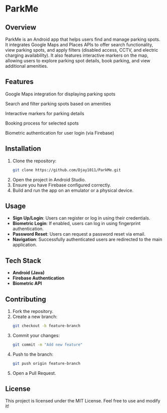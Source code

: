 # ParkMe

## Overview
ParkMe is an Android app that helps users find and manage parking spots. It integrates Google Maps and Places APIs to offer search functionality, view parking spots, and apply filters (disabled access, CCTV, and electric charging availability). It also features interactive markers on the map, allowing users to explore parking spot details, book parking, and view additional amenities.

## Features
Google Maps integration for displaying parking spots

Search and filter parking spots based on amenities

Interactive markers for parking details

Booking process for selected spots

Biometric authentication for user login (via Firebase)

## Installation
1. Clone the repository:
   ```sh
   git clone https://github.com/Djay1011/ParkMe.git
   ```
2. Open the project in Android Studio.
3. Ensure you have Firebase configured correctly.
4. Build and run the app on an emulator or a physical device.

## Usage
- **Sign Up/Login**: Users can register or log in using their credentials.
- **Biometric Login**: If enabled, users can log in using fingerprint authentication.
- **Password Reset**: Users can request a password reset via email.
- **Navigation**: Successfully authenticated users are redirected to the main application.

## Tech Stack
- **Android (Java)**
- **Firebase Authentication**
- **Biometric API**

## Contributing
1. Fork the repository.
2. Create a new branch:
   ```sh
   git checkout -b feature-branch
   ```
3. Commit your changes:
   ```sh
   git commit -m "Add new feature"
   ```
4. Push to the branch:
   ```sh
   git push origin feature-branch
   ```
5. Open a Pull Request.

## License
This project is licensed under the MIT License. Feel free to use and modify it!

